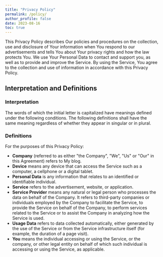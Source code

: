 ```yaml
---
title: "Privacy Policy"
permalink: /policy/
author_profile: false
date: 2023-08-16
toc: true
---
```


This Privacy Policy describes Our policies and procedures on the collection, use and disclosure of Your information when You respond to our advertisements and tells You about Your privacy rights and how the law protects You. We use Your Personal Data to contact and support you, as well as to provide and improve the Service. By using the Service, You agree to the collection and use of information in accordance with this Privacy Policy.

## Interpretation and Definitions

### Interpretation

The words of which the initial letter is capitalized have meanings defined under the following conditions. The following definitions shall have the same meaning regardless of whether they appear in singular or in plural.

### Definitions

For the purposes of this Privacy Policy:

- **Company** (referred to as either "the Company", "We", "Us" or "Our" in this Agreement) refers to My blog.
- **Device** means any device that can access the Service such as a computer, a cellphone or a digital tablet.
- **Personal Data** is any information that relates to an identified or identifiable individual.
- **Service** refers to the advertisement, website, or application.
- **Service Provider** means any natural or legal person who processes the data on behalf of the Company. It refers to third-party companies or individuals employed by the Company to facilitate the Service, to provide the Service on behalf of the Company, to perform services related to the Service or to assist the Company in analyzing how the Service is used.
- **Usage Data** refers to data collected automatically, either generated by the use of the Service or from the Service infrastructure itself (for example, the duration of a page visit).
- **You** means the individual accessing or using the Service, or the company, or other legal entity on behalf of which such individual is accessing or using the Service, as applicable.
